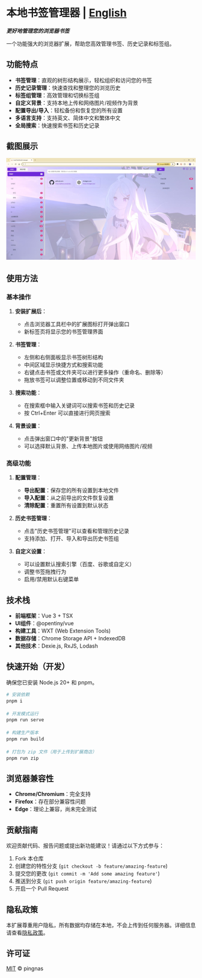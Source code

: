 # 本地书签管理器 | [English](./README-en.md)

**_更好地管理您的浏览器书签_**

一个功能强大的浏览器扩展，帮助您高效管理书签、历史记录和标签组。

## 功能特点

- **书签管理**：直观的树形结构展示，轻松组织和访问您的书签
- **历史记录管理**：快速查找和整理您的浏览历史
- **标签组管理**：高效管理和切换标签组
- **自定义背景**：支持本地上传和网络图片/视频作为背景
- **配置导出/导入**：轻松备份和恢复您的所有设置
- **多语言支持**：支持英文、简体中文和繁体中文
- **全局搜索**：快速搜索书签和历史记录

## 截图展示
![书签管理界面](img/README/image.png)

## 使用方法

### 基本操作

1. **安装扩展后**：
   - 点击浏览器工具栏中的扩展图标打开弹出窗口
   - 新标签页将显示您的书签管理界面

2. **书签管理**：
   - 左侧和右侧面板显示书签树形结构
   - 中间区域显示快捷方式和搜索功能
   - 右键点击书签或文件夹可以进行更多操作（重命名、删除等）
   - 拖放书签可以调整位置或移动到不同文件夹

3. **搜索功能**：
   - 在搜索框中输入关键词可以搜索书签和历史记录
   - 按 Ctrl+Enter 可以直接进行网页搜索

4. **背景设置**：
   - 点击弹出窗口中的"更新背景"按钮
   - 可以选择默认背景、上传本地图片或使用网络图片/视频

### 高级功能

1. **配置管理**：
   - **导出配置**：保存您的所有设置到本地文件
   - **导入配置**：从之前导出的文件恢复设置
   - **清除配置**：重置所有设置到默认状态

2. **历史书签管理**：
   - 点击"历史书签管理"可以查看和管理历史记录
   - 支持添加、打开、导入和导出历史书签组

3. **自定义设置**：
   - 可以设置默认搜索引擎（百度、谷歌或自定义）
   - 调整书签拖拽行为
   - 启用/禁用默认右键菜单

## 技术栈

- **前端框架**：Vue 3 + TSX
- **UI组件**：@opentiny/vue
- **构建工具**：WXT (Web Extension Tools)
- **数据存储**：Chrome Storage API + IndexedDB
- **其他技术**：Dexie.js, RxJS, Lodash

## 快速开始（开发）

确保您已安装 Node.js 20+ 和 pnpm。

```sh
# 安装依赖
pnpm i

# 开发模式运行
pnpm run serve

# 构建生产版本
pnpm run build

# 打包为 zip 文件（用于上传到扩展商店）
pnpm run zip
```

## 浏览器兼容性

- **Chrome/Chromium**：完全支持
- **Firefox**：存在部分兼容性问题
- **Edge**：理论上兼容，尚未完全测试

## 贡献指南

欢迎贡献代码、报告问题或提出新功能建议！请通过以下方式参与：

1. Fork 本仓库
2. 创建您的特性分支 (`git checkout -b feature/amazing-feature`)
3. 提交您的更改 (`git commit -m 'Add some amazing feature'`)
4. 推送到分支 (`git push origin feature/amazing-feature`)
5. 开启一个 Pull Request

## 隐私政策

本扩展尊重用户隐私，所有数据均存储在本地，不会上传到任何服务器。详细信息请查看[隐私政策](https://github.com/pingnas/Local-bookmark-manager/blob/main/privacy-policy-zh.md)。

## 许可证

[MIT](./LICENSE) © pingnas
